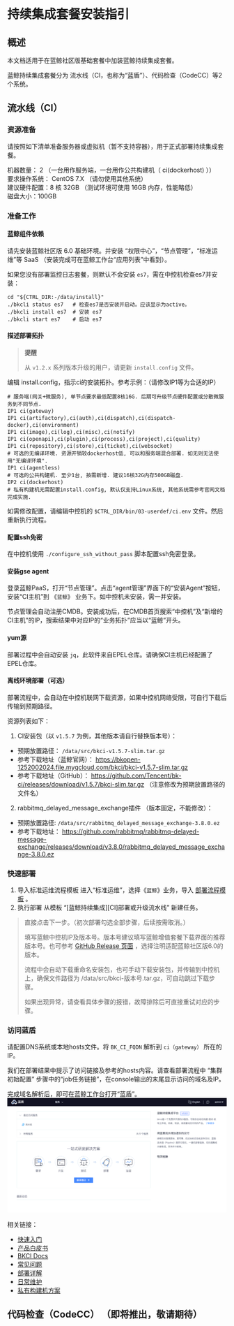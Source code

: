 # 持续集成套餐安装指引

## 概述
本文档适用于在蓝鲸社区版基础套餐中加装蓝鲸持续集成套餐。

蓝鲸持续集成套餐分为 流水线（CI，也称为“蓝盾”）、代码检查（CodeCC）等2个系统。

## 流水线（CI）
### 资源准备
请按照如下清单准备服务器或虚拟机（暂不支持容器），用于正式部署持续集成套餐。

机器数量： 2 （一台用作服务端，一台用作公共构建机（ ci(dockerhost) ））<br>
要求操作系统： CentOS 7.X （请勿使用其他系统）<br>
建议硬件配置：8 核 32GB （测试环境可使用 16GB 内存，性能略低）<br>
磁盘大小：100GB

### 准备工作
#### 蓝鲸组件依赖
请先安装蓝鲸社区版 6.0 基础环境。并安装 “权限中心”，“节点管理”，“标准运维”等 SaaS （安装完成可在蓝鲸工作台“应用列表”中看到）。

如果您没有部署监控日志套餐，则默认不会安装 `es7`，需在中控机检查es7并安装：
```
cd "${CTRL_DIR:-/data/install}"
./bkcli status es7   # 检查es7是否安装并启动。应该显示为active。
./bkcli install es7  # 安装 es7
./bkcli start es7    # 启动 es7
```
#### 描述部署拓扑
> **提醒**
>
> 从 `v1.2.x` 系列版本升级的用户，请更新 `install.config` 文件。

编辑 install.config，指示ci的安装拓扑。参考示例：（请修改IP1等为合适的IP）
```
# 服务端(网关+微服务), 单节点要求最低配置8核16G. 后期可升级节点硬件配置或分散微服务到不同节点.
IP1 ci(gateway)
IP1 ci(artifactory),ci(auth),ci(dispatch),ci(dispatch-docker),ci(environment)
IP1 ci(image),ci(log),ci(misc),ci(notify)
IP1 ci(openapi),ci(plugin),ci(process),ci(project),ci(quality)
IP1 ci(repository),ci(store),ci(ticket),ci(websocket)
# 可选的无编译环境. 资源开销较dockerhost低, 可以和服务端混合部署. 如无则无法使用"无编译环境".
IP1 ci(agentless)
# 可选的公共构建机. 至少1台, 按需新增. 建议16核32G内存500GB磁盘.
IP2 ci(dockerhost)
# 私有构建机无需配置install.config, 默认仅支持Linux系统, 其他系统需参考官网文档完成实施.
```
 如需修改配置，请编辑中控机的 `$CTRL_DIR/bin/03-userdef/ci.env` 文件。然后重新执行流程。

#### 配置ssh免密
在中控机使用 `./configure_ssh_without_pass` 脚本配置ssh免密登录。

#### 安装gse agent
登录蓝鲸PaaS，打开“节点管理”。点击“agent管理”界面下的“安装Agent”按钮，安装“CI主机”到 《`蓝鲸`》 业务下。如中控机未安装，需一并安装。

节点管理会自动注册CMDB。安装成功后，在CMDB首页搜索“中控机”及“新增的CI主机”的IP，搜索结果中对应IP的“业务拓扑”应当以“蓝鲸”开头。

#### yum源
部署过程中会自动安装 `jq`，此软件来自EPEL仓库。请确保CI主机已经配置了EPEL仓库。

#### 离线环境部署（可选）
 部署流程中，会自动在中控机联网下载资源，如果中控机网络受限，可自行下载后传输到预期路径。 

 资源列表如下：
1. CI安装包（以 `v1.5.7` 为例，其他版本请自行替换版本号）：
  * 预期放置路径： `/data/src/bkci-v1.5.7-slim.tar.gz`
  * 参考下载地址（蓝鲸官网）： https://bkopen-1252002024.file.myqcloud.com/bkci/bkci-v1.5.7-slim.tar.gz
  * 参考下载地址（GitHub）： https://github.com/Tencent/bk-ci/releases/download/v1.5.7/bkci-slim.tar.gz （注意修改为预期放置路径的文件名）
2. rabbitmq_delayed_message_exchange插件 （版本固定，不能修改）：
 * 预期放置路径: `/data/src/rabbitmq_delayed_message_exchange-3.8.0.ez`
 * 参考下载地址： https://github.com/rabbitmq/rabbitmq-delayed-message-exchange/releases/download/v3.8.0/rabbitmq_delayed_message_exchange-3.8.0.ez

### 快速部署
1. 导入标准运维流程模板
进入“标准运维”，选择《`蓝鲸`》业务，导入 [部署流程模板](https://bkopen-1252002024.file.myqcloud.com/bkci/bk-ci-deploy-20210706.dat) 。
2. 执行部署
从模板 “[蓝鲸持续集成][CI]部署或升级流水线” 新建任务。
>直接点击下一步。（初次部署勾选全部步骤，后续按需取消。）
>
>填写蓝鲸中控机IP及版本号。版本号建议填写蓝鲸增值套餐下载界面的推荐版本号。也可参考 [GitHub Release 页面](https://github.com/Tencent/bk-ci/releases) ，选择注明适配蓝鲸社区版6.0的版本。
>
>流程中会自动下载重命名安装包，也可手动下载安装包，并传输到中控机上，确保文件路径为 /data/src/bkci-版本号.tar.gz，可自动跳过下载步骤。
>
>如果出现异常，请查看具体步骤的报错，故障排除后可直接重试对应的步骤。

### 访问蓝盾
请配置DNS系统或本地hosts文件。将 `BK_CI_FQDN` 解析到 `ci（gateway）` 所在的IP。

我们在部署结果中提示了访问链接及参考的hosts内容。请查看部署流程中 “集群初始配置” 步骤中的“job任务链接”，在console输出的末尾显示访问的域名及IP。

完成域名解析后，即可在蓝鲸工作台打开“蓝盾”。
![CI_home.png](../../assets/CI_home.png)

相关链接：
* [快速入门](../../../../持续集成平台/产品白皮书/Quickstarts/Create-your-first-pipeline.md)
* [产品白皮书](../../../../持续集成平台/产品白皮书/产品简介/README.md)
* [BKCI Docs](https://docs.bkci.net/)
* [常见问题](../../增强包维护/蓝盾/FAQ.md)
* [部署详解](./CI-V2.md)
* [日常维护](../../增强包维护/蓝盾/Maintenance.md)
* [私有构建机方案](../../增强包维护/蓝盾/Private-build-setup.md)


## 代码检查（CodeCC） （即将推出，敬请期待）


